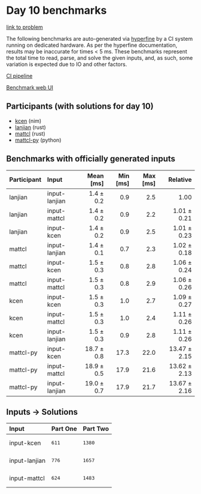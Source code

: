 # Day 10 benchmarks

[link to problem](https://adventofcode.com/2024/day/10)

The following benchmarks are auto-generated via
[hyperfine](https://github.com/sharkdp/hyperfine) by a CI system running on
dedicated hardware. As per the hyperfine documentation, results may be
inaccurate for times < 5 ms. These benchmarks represent the total time to read,
parse, and solve the given inputs, and, as such, some variation is expected due
to IO and other factors.

[CI pipeline](http://ci.papercode.net:8080/teams/main/pipelines/aoc2024)

[Benchmark web UI](https://aoc.ancalagon.black)


## Participants (with solutions for day 10)

- [kcen](https://github.com/kcen/aoc2024) (nim)
- [lanjian](https://github.com/lanjian/aoc-2024) (rust)
- [mattcl](https://github.com/mattcl/aoc2024) (rust)
- [mattcl-py](https://github.com/mattcl/aoc2024-py) (python)


## Benchmarks with officially generated inputs

| Participant | Input | Mean [ms] | Min [ms] | Max [ms] | Relative |
|:---|:---|---:|---:|---:|---:|
| lanjian | input-lanjian | 1.4 ± 0.2 | 0.9 | 2.5 | 1.00 |
| lanjian | input-mattcl | 1.4 ± 0.2 | 0.9 | 2.2 | 1.01 ± 0.21 |
| lanjian | input-kcen | 1.4 ± 0.2 | 0.9 | 2.5 | 1.01 ± 0.23 |
| mattcl | input-lanjian | 1.4 ± 0.1 | 0.7 | 2.3 | 1.02 ± 0.18 |
| mattcl | input-kcen | 1.5 ± 0.3 | 0.8 | 2.8 | 1.06 ± 0.24 |
| mattcl | input-mattcl | 1.5 ± 0.3 | 0.8 | 2.9 | 1.06 ± 0.26 |
| kcen | input-kcen | 1.5 ± 0.3 | 1.0 | 2.7 | 1.09 ± 0.27 |
| kcen | input-mattcl | 1.5 ± 0.3 | 1.0 | 2.4 | 1.11 ± 0.26 |
| kcen | input-lanjian | 1.5 ± 0.3 | 0.9 | 2.8 | 1.11 ± 0.26 |
| mattcl-py | input-kcen | 18.7 ± 0.8 | 17.3 | 22.0 | 13.47 ± 2.15 |
| mattcl-py | input-mattcl | 18.9 ± 0.5 | 17.9 | 21.6 | 13.62 ± 2.13 |
| mattcl-py | input-lanjian | 19.0 ± 0.7 | 17.9 | 21.7 | 13.67 ± 2.16 |


## Inputs -> Solutions

| Input | Part One | Part Two |
|:---|:---|:---|
|input-kcen|<pre>611</pre>|<pre>1380</pre>|
|input-lanjian|<pre>776</pre>|<pre>1657</pre>|
|input-mattcl|<pre>624</pre>|<pre>1483</pre>|